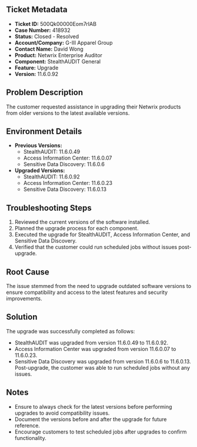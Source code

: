 ## Ticket Metadata
- **Ticket ID:** 500Qk00000Eom7rIAB
- **Case Number:** 418932
- **Status:** Closed - Resolved
- **Account/Company:** G-III Apparel Group
- **Contact Name:** David Wong
- **Product:** Netwrix Enterprise Auditor
- **Component:** StealthAUDIT General
- **Feature:** Upgrade
- **Version:** 11.6.0.92

## Problem Description
The customer requested assistance in upgrading their Netwrix products from older versions to the latest available versions.

## Environment Details
- **Previous Versions:**
  - StealthAUDIT: 11.6.0.49
  - Access Information Center: 11.6.0.07
  - Sensitive Data Discovery: 11.6.0.6
- **Upgraded Versions:**
  - StealthAUDIT: 11.6.0.92
  - Access Information Center: 11.6.0.23
  - Sensitive Data Discovery: 11.6.0.13

## Troubleshooting Steps
1. Reviewed the current versions of the software installed.
2. Planned the upgrade process for each component.
3. Executed the upgrade for StealthAUDIT, Access Information Center, and Sensitive Data Discovery.
4. Verified that the customer could run scheduled jobs without issues post-upgrade.

## Root Cause
The issue stemmed from the need to upgrade outdated software versions to ensure compatibility and access to the latest features and security improvements.

## Solution
The upgrade was successfully completed as follows:
- StealthAUDIT was upgraded from version 11.6.0.49 to 11.6.0.92.
- Access Information Center was upgraded from version 11.6.0.07 to 11.6.0.23.
- Sensitive Data Discovery was upgraded from version 11.6.0.6 to 11.6.0.13.
Post-upgrade, the customer was able to run scheduled jobs without any issues.

## Notes
- Ensure to always check for the latest versions before performing upgrades to avoid compatibility issues.
- Document the versions before and after the upgrade for future reference.
- Encourage customers to test scheduled jobs after upgrades to confirm functionality.